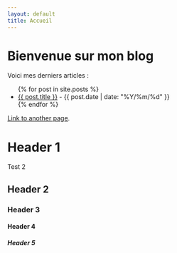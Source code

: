 ```yaml
---
layout: default
title: Accueil
---
```


# Bienvenue sur mon blog

Voici mes derniers articles :

<ul>
  {% for post in site.posts %}
    <li>
      <a href="{{ post.url }}">{{ post.title }}</a> - {{ post.date | date: "%Y/%m/%d" }}
    </li>
  {% endfor %}
</ul>



[Link to another page](./another-page.html).



# Header 1

Test 2 

## Header 2


### Header 3



#### Header 4



##### Header 5
